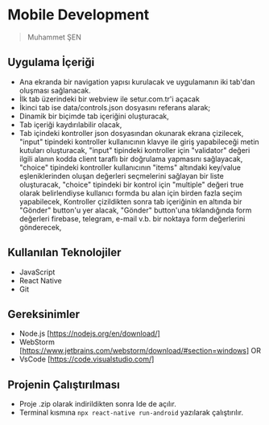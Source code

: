 # Mobile Development

> Muhammet ŞEN 

## Uygulama İçeriği

* Ana ekranda bir navigation yapısı kurulacak ve uygulamanın iki tab'dan oluşması sağlanacak.
* İlk tab üzerindeki bir webview ile setur.com.tr'i açacak
* İkinci tab ise data/controls.json dosyasını referans alarak;
* Dinamik bir biçimde tab içeriğini oluşturacak,
* Tab içeriği kaydırılabilir olacak,
* Tab içindeki kontroller json dosyasından okunarak ekrana çizilecek,
    "input" tipindeki kontroller kullanıcının klavye ile giriş yapabileceği metin kutuları oluşturacak,
    "input" tipindeki kontroller için "validator" değeri ilgili alanın kodda client taraflı bir doğrulama yapmasını sağlayacak,
    "choice" tipindeki kontroller kullanıcının "items" altındaki key/value eşleniklerinden oluşan değerleri seçmelerini sağlayan bir liste oluşturacak,
    "choice" tipindeki bir kontrol için "multiple" değeri true olarak belirlendiyse kullanıcı formda bu alan için birden fazla seçim yapabilecek,
    Kontroller çizildikten sonra tab içeriğinin en altında bir "Gönder" button'u yer alacak,
    "Gönder" button'una tıklandığında form değerleri firebase, telegram, e-mail v.b. bir noktaya form değerlerini gönderecek,

## Kullanılan Teknolojiler

* JavaScript
* React Native
* Git

## Gereksinimler

* Node.js [https://nodejs.org/en/download/]
* WebStorm [https://www.jetbrains.com/webstorm/download/#section=windows]
 OR
* VsCode [https://code.visualstudio.com/]

## Projenin Çalıştırılması

* Proje .zip olarak indirildikten sonra Ide de açılır.
* Terminal kısmına ` npx react-native run-android ` yazılarak çalıştırılır.
